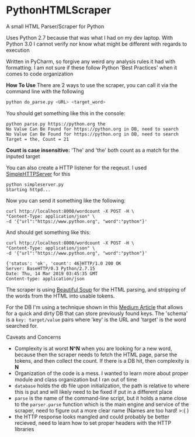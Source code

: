 # PythonHTMLScraper
A small HTML Parser/Scraper for Python

Uses Python 2.7 because that was what I had on my dev laptop. With Python 3.0 I cannot verify nor know what might be different with regards to execution

Written in PyCharm, so forgive any weird any analysis rules it had with formatting. I am not sure if these follow Python 'Best Practices' when it comes to code organization

**How To Use**
There are 2 ways to use the scraper, you can call it via the command line with the following
```bash
python do_parse.py <URL> <target_word>
```

You should get something like this in the console:
```
python parse.py https://python.org the
No Value Can Be Found for https://python.org in DB, need to search
No Value Can Be Found for https://python.org in DB, need to search
Target = the, Count = 21
```
**Count is case insensitive:** 'The' and 'the' both count as a match for the inputed target

You can also create a HTTP listener for the reqeust. I used [SimpleHTTPServer](https://docs.python.org/2/library/basehttpserver.html) for this

```
python simpleserver.py 
Starting httpd...

```

Now you can send it something like the following:
```
curl http://localhost:8000/wordcount -X POST -H \
"Content-Type: application/json" \
-d '{"url":"https://www.python.org", "word":"python"}'
```

And should get something like this:
```
curl http://localhost:8000/wordcount -X POST -H \
"Content-Type: application/json" \
-d '{"url":"https://www.python.org", "word":"python"}'

{'status': 'ok', 'count': 46}HTTP/1.0 200 OK
Server: BaseHTTP/0.3 Python/2.7.15
Date: Thu, 14 Mar 2019 03:45:35 GMT
Content-type: application/json
```

The scraper is using [Beautiful Soup](https://www.crummy.com/software/BeautifulSoup/bs4/doc/) for the HTML parsing, and stripping of the words from the HTML into usable tokens. 

For the DB I'm using a technique shown in this [Medium Article](https://medium.freecodecamp.org/how-to-write-a-simple-toy-database-in-python-within-minutes-51ff49f47f1) that allows for a quick and dirty DB that can store previously found keys. The 'schema' is a `key: target/value` pairs where 'key' is the URL and 'target' is the word searched for. 
  
Caveats and Concerns
- Complexity is at worst **N^N** when you are looking for a new word, because then the scraper needs to fetch the HTML page, parse the tokens, and then collect the count. If there is a DB hit, then complexity is **N**
- Organization of the code is a mess. I wanted to learn more about proper module and class organization but I ran out of time
- `database` holds the db file upon initialization, the path is relative to where this is put and will likely need to be fixed if put in a different place
- `parse` is the name of the command-line script, but it holds a name close to the `parser.parse` function which is the main engine and service of the scraper, need to figure out a more clear name (Names are too hard! >:( )
- the HTTP response looks mangled and could probably be better recieved, need to learn how to set proper headers with the HTTP libraries

